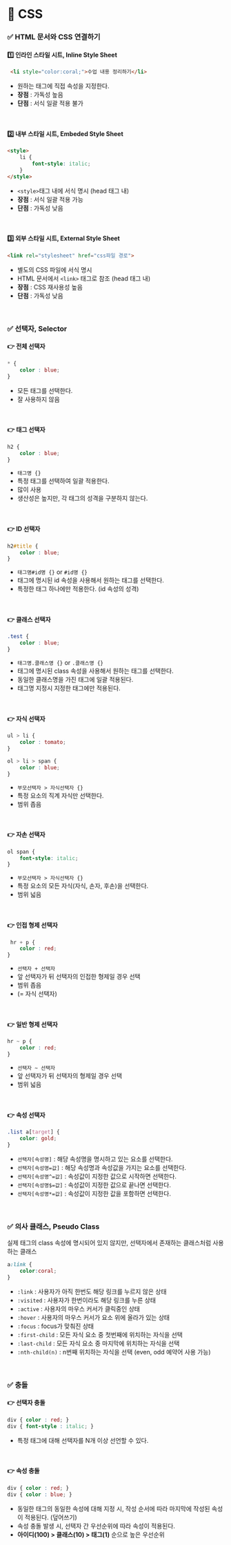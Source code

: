 # 📌 CSS
### ✅ HTML 문서와 CSS 연결하기
#### 1️⃣ 인라인 스타일 시트, Inline Style Sheet
```html
 <li style="color:coral;">수업 내용 정리하기</li>
```
- 원하는 태그에 직접 속성을 지정한다.
- **장점** : 가독성 높음
- **단점** : 서식 일괄 적용 불가

<br>

#### 2️⃣ 내부 스타일 시트, Embeded Style Sheet
```html
<style>
    li {
        font-style: italic;
    }
</style>
```
- `<style>`태그 내에 서식 명시 (head 태그 내)
- **장점** : 서식 일괄 적용 가능
- **단점** : 가독성 낮음

<br>

#### 3️⃣ 외부 스타일 시트, External Style Sheet
```html
<link rel="stylesheet" href="css파일 경로">
```
- 별도의 CSS 파일에 서식 명시
- HTML 문서에서 `<link>` 태그로 참조 (head 태그 내)
- **장점** : CSS 재사용성 높음
- **단점** : 가독성 낮음

<br>

### ✅ 선택자, Selector
#### 👉 전체 선택자
```css
* {
    color : blue;
}
```
- 모든 태그를 선택한다.
- 잘 사용하지 않음

<br>

#### 👉 태그 선택자
```css
h2 {
    color : blue;
}
```
- `태그명 {}`
- 특정 태그를 선택하여 일괄 적용한다.
- 많이 사용
- 생산성은 높지만, 각 태그의 성격을 구분하지 않는다.

<br>

#### 👉 ID 선택자
```css
h2#title {
    color : blue;
}
```
- `태그명#id명 {}` or `#id명 {}`
- 태그에 명시된 id 속성을 사용해서 원하는 태그를 선택한다.
- 특정한 태그 하나에만 적용한다. (id 속성의 성격)

<br>

#### 👉 클래스 선택자
```css
.test {
    color : blue;
}
```
- `태그명.클래스명 {}` or `.클래스명 {}`
- 태그에 명시된 class 속성을 사용해서 원하는 태그를 선택한다.
- 동일한 클래스명을 가진 태그에 일괄 적용된다.
- 태그명 지정시 지정한 태그에만 적용된다.

<br>

#### 👉 자식 선택자
```css
ul > li {
    color : tomato;
}

ol > li > span {
    color : blue;
}
```
- `부모선택자 > 자식선택자 {}`
- 특정 요소의 직계 자식만 선택한다.
- 범위 좁음

<br>

#### 👉 자손 선택자
```css
ol span {
    font-style: italic;
}
```
- `부모선택자 > 자식선택자 {}`
- 특정 요소의 모든 자식(자식, 손자, 후손)을 선택한다.
- 범위 넓음


<br>

#### 👉 인접 형제 선택자
```css
 hr + p {
    color : red;
}
```
- `선택자 + 선택자`
- 앞 선택자가 뒤 선택자의 인접한 형제일 경우 선택
- 범위 좁음
- (= 자식 선택자)

<br>

#### 👉 일반 형제 선택자
```css
hr ~ p {
    color : red;
}
```
- `선택자 ~ 선택자`
- 앞 선택자가 뒤 선택자의 형제일 경우 선택
- 범위 넓음

<br>

#### 👉 속성 선택자
```css
.list a[target] {
    color: gold;
}
```
- `선택자[속성명]` : 해당 속성명을 명시하고 있는 요소를 선택한다.
- `선택자[속성명=값]` : 해당 속성명과 속성값을 가지는 요소를 선택한다.
- `선택자[속성명^=값]` : 속성값이 지정한 값으로 시작하면 선택한다.
- `선택자[속성명$=값]` : 속성값이 지정한 값으로 끝나면 선택한다.
- `선택자[속성명*=값]` : 속성값이 지정한 값을 포함하면 선택한다.

<br>

### ✅ 의사 클래스, Pseudo Class
실제 태그의 class 속성에 명시되어 있지 않지만, 선택자에서 존재하는 클래스처럼 사용하는 클래스
```css
a:link {
    color:coral;
}
```
- `:link` : 사용자가 아직 한번도 해당 링크를 누르지 않은 상태
- `:visited` : 사용자가 한번이라도 해당 링크를 누른 상태
- `:active` : 사용자의 마우스 커서가 클릭중인 상태
- `:hover` : 사용자의 마우스 커서가 요소 위에 올라가 있는 상태
- `:focus` : focus가 맞춰진 상태
- `:first-child` : 모든 자식 요소 중 첫번째에 위치하는 자식을 선택
- `:last-child` : 모든 자식 요소 중 마지막에 위치하는 자식을 선택
- `:nth-child(n)` : n번째 위치하는 자식을 선택 (even, odd 예약어 사용 가능)



<br>

### ✅ 충돌
#### 👉 선택자 충돌
```css
div { color : red; }
div { font-style : italic; }
```
- 특정 태그에 대해 선택자를 N개 이상 선언할 수 있다.

<br>

#### 👉 속성 충돌
```css
div { color : red; }
div { color : blue; }
```
- 동일한 태그의 동일한 속성에 대해 지정 시, 작성 순서에 따라 마지막에 작성된 속성이 적용된다. (덮어쓰기)
- 속성 충돌 발생 시, 선택자 간 우선순위에 따라 속성이 적용된다.
- **아이디(100) > 클래스(10) > 태그(1)** 순으로 높은 우선순위
